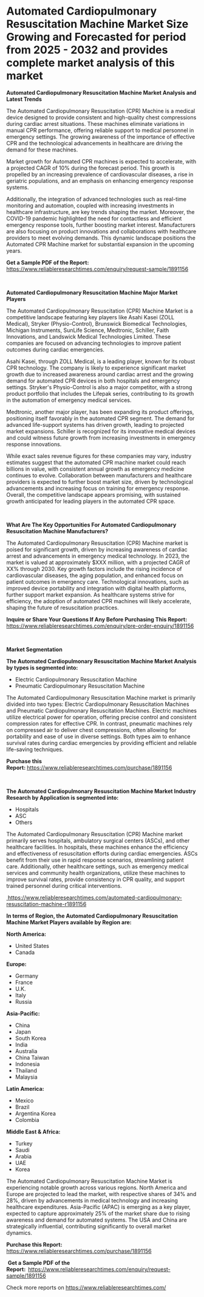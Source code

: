 <p><h1>Automated Cardiopulmonary Resuscitation Machine Market Size Growing and Forecasted for period from 2025 - 2032 and provides complete market analysis of this market</h1></p><p><strong>Automated Cardiopulmonary Resuscitation Machine Market Analysis and Latest Trends</strong></p>
<p><p>The Automated Cardiopulmonary Resuscitation (CPR) Machine is a medical device designed to provide consistent and high-quality chest compressions during cardiac arrest situations. These machines eliminate variations in manual CPR performance, offering reliable support to medical personnel in emergency settings. The growing awareness of the importance of effective CPR and the technological advancements in healthcare are driving the demand for these machines.</p><p>Market growth for Automated CPR machines is expected to accelerate, with a projected CAGR of 10% during the forecast period. This growth is propelled by an increasing prevalence of cardiovascular diseases, a rise in geriatric populations, and an emphasis on enhancing emergency response systems. </p><p>Additionally, the integration of advanced technologies such as real-time monitoring and automation, coupled with increasing investments in healthcare infrastructure, are key trends shaping the market. Moreover, the COVID-19 pandemic highlighted the need for contactless and efficient emergency response tools, further boosting market interest. Manufacturers are also focusing on product innovations and collaborations with healthcare providers to meet evolving demands. This dynamic landscape positions the Automated CPR Machine market for substantial expansion in the upcoming years.</p></p>
<p><strong>Get a Sample PDF of the Report:&nbsp;</strong> <a href="https://www.reliableresearchtimes.com/enquiry/request-sample/1891156?utm_campaign=3004&utm_medium=2&utm_source=Github&utm_content=ia&utm_term=28032025&utm_id=automated-cardiopulmonary-resuscitation-machine">https://www.reliableresearchtimes.com/enquiry/request-sample/1891156</a></p>
<p>&nbsp;</p>
<p><strong>Automated Cardiopulmonary Resuscitation Machine Major Market Players</strong></p>
<p><p>The Automated Cardiopulmonary Resuscitation (CPR) Machine Market is a competitive landscape featuring key players like Asahi Kasei (ZOLL Medical), Stryker (Physio-Control), Brunswick Biomedical Technologies, Michigan Instruments, SunLife Science, Medtronic, Schiller, Faith Innovations, and Landswick Medical Technologies Limited. These companies are focused on advancing technologies to improve patient outcomes during cardiac emergencies.</p><p>Asahi Kasei, through ZOLL Medical, is a leading player, known for its robust CPR technology. The company is likely to experience significant market growth due to increased awareness around cardiac arrest and the growing demand for automated CPR devices in both hospitals and emergency settings. Stryker's Physio-Control is also a major competitor, with a strong product portfolio that includes the Lifepak series, contributing to its growth in the automation of emergency medical services.</p><p>Medtronic, another major player, has been expanding its product offerings, positioning itself favorably in the automated CPR segment. The demand for advanced life-support systems has driven growth, leading to projected market expansions. Schiller is recognized for its innovative medical devices and could witness future growth from increasing investments in emergency response innovations.</p><p>While exact sales revenue figures for these companies may vary, industry estimates suggest that the automated CPR machine market could reach billions in value, with consistent annual growth as emergency medicine continues to evolve. Collaboration between manufacturers and healthcare providers is expected to further boost market size, driven by technological advancements and increasing focus on training for emergency response. Overall, the competitive landscape appears promising, with sustained growth anticipated for leading players in the automated CPR space.</p></p>
<p>&nbsp;</p>
<p><strong>What Are The Key Opportunities For Automated Cardiopulmonary Resuscitation Machine Manufacturers?</strong></p>
<p><p>The Automated Cardiopulmonary Resuscitation (CPR) Machine market is poised for significant growth, driven by increasing awareness of cardiac arrest and advancements in emergency medical technology. In 2023, the market is valued at approximately $XXX million, with a projected CAGR of XX% through 2030. Key growth factors include the rising incidence of cardiovascular diseases, the aging population, and enhanced focus on patient outcomes in emergency care. Technological innovations, such as improved device portability and integration with digital health platforms, further support market expansion. As healthcare systems strive for efficiency, the adoption of automated CPR machines will likely accelerate, shaping the future of resuscitation practices.</p></p>
<p><strong>Inquire or Share Your Questions If Any Before Purchasing This Report:</strong> <a href="https://www.reliableresearchtimes.com/enquiry/pre-order-enquiry/1891156?utm_campaign=3004&utm_medium=2&utm_source=Github&utm_content=ia&utm_term=28032025&utm_id=automated-cardiopulmonary-resuscitation-machine">https://www.reliableresearchtimes.com/enquiry/pre-order-enquiry/1891156</a></p>
<p>&nbsp;</p>
<p><strong>Market Segmentation</strong></p>
<p><strong>The Automated Cardiopulmonary Resuscitation Machine Market Analysis by types is segmented into:</strong></p>
<p><ul><li>Electric Cardiopulmonary Resuscitation Machine</li><li>Pneumatic Cardiopulmonary Resuscitation Machine</li></ul></p>
<p><p>The Automated Cardiopulmonary Resuscitation Machine market is primarily divided into two types: Electric Cardiopulmonary Resuscitation Machines and Pneumatic Cardiopulmonary Resuscitation Machines. Electric machines utilize electrical power for operation, offering precise control and consistent compression rates for effective CPR. In contrast, pneumatic machines rely on compressed air to deliver chest compressions, often allowing for portability and ease of use in diverse settings. Both types aim to enhance survival rates during cardiac emergencies by providing efficient and reliable life-saving techniques.</p></p>
<p><strong>Purchase this Report:&nbsp;</strong><a href="https://www.reliableresearchtimes.com/purchase/1891156?utm_campaign=3004&utm_medium=2&utm_source=Github&utm_content=ia&utm_term=28032025&utm_id=automated-cardiopulmonary-resuscitation-machine">https://www.reliableresearchtimes.com/purchase/1891156</a></p>
<p>&nbsp;</p>
<p><strong>The Automated Cardiopulmonary Resuscitation Machine Market Industry Research by Application is segmented into:</strong></p>
<p><ul><li>Hospitals</li><li>ASC</li><li>Others</li></ul></p>
<p><p>The Automated Cardiopulmonary Resuscitation (CPR) Machine market primarily serves hospitals, ambulatory surgical centers (ASCs), and other healthcare facilities. In hospitals, these machines enhance the efficiency and effectiveness of resuscitation efforts during cardiac emergencies. ASCs benefit from their use in rapid response scenarios, streamlining patient care. Additionally, other healthcare settings, such as emergency medical services and community health organizations, utilize these machines to improve survival rates, provide consistency in CPR quality, and support trained personnel during critical interventions.</p></p>
<p><a href="https://www.reliableresearchtimes.com/automated-cardiopulmonary-resuscitation-machine-r1891156?utm_campaign=3004&utm_medium=2&utm_source=Github&utm_content=ia&utm_term=28032025&utm_id=automated-cardiopulmonary-resuscitation-machine">&nbsp;https://www.reliableresearchtimes.com/automated-cardiopulmonary-resuscitation-machine-r1891156</a></p>
<p><strong>In terms of Region, the Automated Cardiopulmonary Resuscitation Machine Market Players available by Region are:</strong></p>
<p>
    <p> <strong> North America: </strong>
        <ul>
            <li>United States</li>
            <li>Canada</li>
        </ul>
        </p> 
    <p> <strong> Europe: </strong>
        <ul>
            <li>Germany</li>
            <li>France</li>
            <li>U.K.</li>
            <li>Italy</li>
            <li>Russia</li>
        </ul>
        </p> 
    <p> <strong> Asia-Pacific: </strong>
        <ul>
            <li>China</li>
            <li>Japan</li>
            <li>South Korea</li>
            <li>India</li>
            <li>Australia</li>
            <li>China Taiwan</li>
            <li>Indonesia</li>
            <li>Thailand</li>
            <li>Malaysia</li>
        </ul>
        </p> 
    <p> <strong> Latin America: </strong>
        <ul>
            <li>Mexico</li>
            <li>Brazil</li>
            <li>Argentina Korea</li>
            <li>Colombia</li>
        </ul>
        </p> 
    <p> <strong> Middle East & Africa: </strong>
        <ul>
            <li>Turkey</li>
            <li>Saudi</li>
            <li>Arabia</li>
            <li>UAE</li>
            <li>Korea</li>
        </ul>
    </p>
    </p>
<p><p>The Automated Cardiopulmonary Resuscitation Machine Market is experiencing notable growth across various regions. North America and Europe are projected to lead the market, with respective shares of 34% and 28%, driven by advancements in medical technology and increasing healthcare expenditures. Asia-Pacific (APAC) is emerging as a key player, expected to capture approximately 25% of the market share due to rising awareness and demand for automated systems. The USA and China are strategically influential, contributing significantly to overall market dynamics.</p></p>
<p><strong>Purchase this Report: </strong><a href="https://www.reliableresearchtimes.com/purchase/1891156?utm_campaign=3004&utm_medium=2&utm_source=Github&utm_content=ia&utm_term=28032025&utm_id=automated-cardiopulmonary-resuscitation-machine">https://www.reliableresearchtimes.com/purchase/1891156</a></p>
<p>&nbsp;<strong>Get a Sample PDF of the Report:&nbsp;&nbsp;</strong><a href="https://www.reliableresearchtimes.com/enquiry/request-sample/1891156?utm_campaign=3004&utm_medium=2&utm_source=Github&utm_content=ia&utm_term=28032025&utm_id=automated-cardiopulmonary-resuscitation-machine">https://www.reliableresearchtimes.com/enquiry/request-sample/1891156</a></p>
<p><strong></strong></p>
<p>Check more reports on <a href="https://www.reliableresearchtimes.com/?utm_campaign=3004&utm_medium=2&utm_source=Github&utm_content=ia&utm_term=28032025&utm_id=automated-cardiopulmonary-resuscitation-machine">https://www.reliableresearchtimes.com/</a></p>